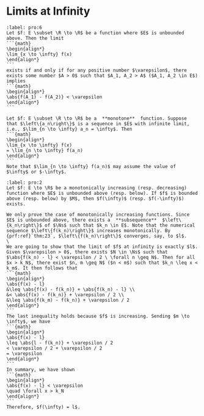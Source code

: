 # Limits at Infinity
````{prf:proposition} 
:label: pro:6
Let $f: E \subset \R \to \R$ be a function where $E$ is unbounded above. Then the limit
```{math}
\begin{align*}
\lim_{x \to \infty} f(x)
\end{align*}
```
exists if and only if for any positive number $\varepsilon$, there exists some number $A > 0$ such that $A_1, A_2 > A$ ($A_1, A_2 \in E$) implies 
```{math}
\begin{align*}
\abs{f(A_1) - f(A_2)} < \varepsilon
\end{align*}
```
````
````{prf:proposition} 
Let $f: E \subset \R \to \R$ be a  **monotone**  function. Suppose that $\left\{a_n\right\}$ is a sequence in $E$ with infinite limit, i.e., $\lim_{n \to \infty} a_n = \infty$. Then 
```{math}
\begin{align*}
\lim_{x \to \infty} f(x)
= \lim_{n \to \infty} f(a_n)
\end{align*}
```
Note that $\lim_{n \to \infty} f(a_n)$ may assume the value of $\infty$ or $-\infty$.
````
````{prf:proposition} 
:label: pro:2
Let $f: E \to \R$ be a monotonically increasing (resp. decreasing) function where $E$ is unbounded above (resp. below). If $f$ is bounded above (resp. below) by $M$, then $f(\infty)$ (resp. $f(-\infty)$) exists.
````
````{prf:proof}
We only prove the case of monotonically increasing functions. Since $E$ is unbounded above, there exists a  **subsequence**  $\left\{k_n\right\}$ of $\Ns$ such that $k_n \in E$. Note that the numerical sequence $\left\{f(k_n)\right\}$ increases monotonically. By {prf:ref}`thm:23`, $\left\{f(k_n)\right\}$ converges, say, to $l$. 
\
We are going to show that the limit of $f$ at infinity is exactly $l$. Given $\varepsilon > 0$, there exists $N \in \Ns$ such that $\abs{f(k_n) - l} < \varepsilon / 2 \ \forall n \geq N$. Then for all $x > k_N$, there exist $n, m \geq N$ ($n < m$) such that $k_n \leq x < k_m$. It then follows that 
```{math}
\begin{align*}
\abs{f(x) - l}
&\leq \abs{f(x) - f(k_n)} + \abs{f(k_n) - l} \\
&< \abs{f(x) - f(k_n)} + \varepsilon / 2 \\
&\leq \abs{f(k_m) - f(k_n)} + \varepsilon / 2
\end{align*}
```
The last inequality holds because $f$ is increasing. Sending $m \to \infty$, we have 
```{math}
\begin{align*}
\abs{f(x) - l}
\leq \abs{l - f(k_n)} + \varepsilon / 2
< \varepsilon / 2 + \varepsilon / 2
= \varepsilon
\end{align*}
```
In summary, we have shown
```{math}
\begin{align*}
\abs{f(x) - l} < \varepsilon
\quad \forall x > k_N
\end{align*}
```
Therefore, $f(\infty) = l$.
````
